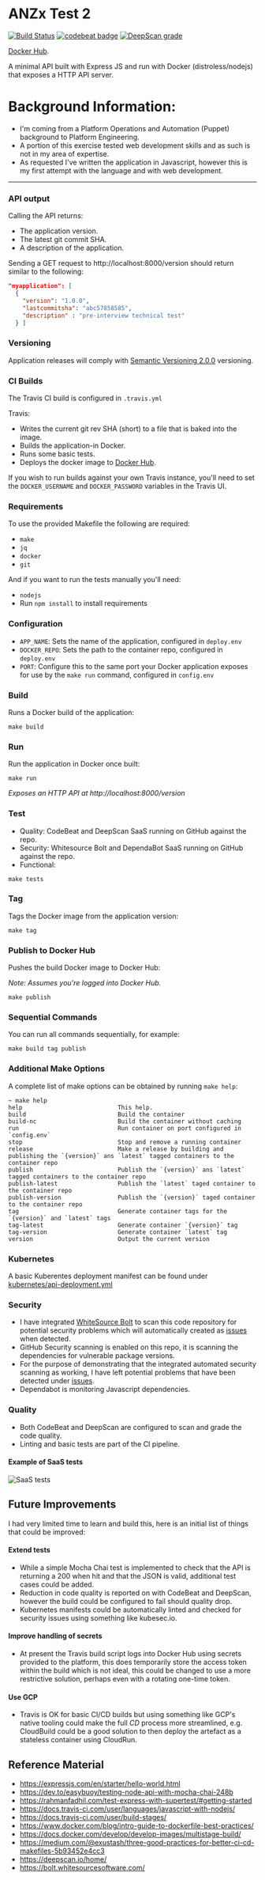 # ANZx Test 2

[![Build Status](https://travis-ci.org/sammcj/anz-test-2.svg?branch=master)](https://travis-ci.org/sammcj/anz-test-2) [![codebeat badge](https://codebeat.co/badges/10c14261-e2e7-450e-ac79-ea5d8e83b155)](https://codebeat.co/projects/github-com-sammcj-anz-test-2-master) [![DeepScan grade](https://deepscan.io/api/teams/7044/projects/9163/branches/116332/badge/grade.svg)](https://deepscan.io/dashboard#view=project&tid=7044&pid=9163&bid=116332)


[Docker Hub](https://hub.docker.com/repository/docker/sammcj/anz-test-2/tags?page=1).

A minimal API built with Express JS and run with Docker (distroless/nodejs) that exposes a HTTP API server.

# Background Information:

- I'm coming from a Platform Operations and Automation (Puppet) background to Platform Engineering.
- A portion of this exercise tested web development skills and as such is not in my area of expertise.
- As requested I've written the application in Javascript, however this is my first attempt with the language and with web development.

---

### API output

Calling the API returns:

- The application version.
- The latest git commit SHA.
- A description of the application.

Sending a GET request to http://localhost:8000/version should return similar to the following:

```json
"myapplication": [
  {
    "version": "1.0.0",
    "lastcommitsha": "abc57858585",
    "description" : "pre-interview technical test"
  } ]
```

### Versioning

Application releases will comply with [Semantic Versioning 2.0.0](https://semver.org/) versioning.

### CI Builds

The Travis CI build is configured in `.travis.yml`

Travis:
- Writes the current git rev SHA (short) to a file that is baked into the image.
- Builds the application-in Docker.
- Runs some basic tests.
- Deploys the docker image to [Docker Hub](https://hub.docker.com/repository/docker/sammcj/anz-test-2/).

If you wish to run builds against your own Travis instance, you'll need to set the `DOCKER_USERNAME` and `DOCKER_PASSWORD` variables in the Travis UI.

### Requirements

To use the provided Makefile the following are required:

- `make`
- `jq`
- `docker`
- `git`

And if you want to run the tests manually you'll need:

- `nodejs`
- Run `npm install` to install requirements

### Configuration

- `APP_NAME`: Sets the name of the application, configured in `deploy.env`
- `DOCKER_REPO`: Sets the path to the container repo, configured in `deploy.env`
- `PORT`: Configure this to the same port your Docker application exposes for use by the `make run` command, configured in `config.env`

### Build

Runs a Docker build of the application:

```
make build
```

### Run

Run the application in Docker once built:

```
make run
```
_Exposes an HTTP API at http://localhost:8000/version_

### Test

- Quality: CodeBeat and DeepScan SaaS running on GitHub against the repo.
- Security: Whitesource Bolt and DependaBot SaaS running on GitHub against the repo.
- Functional:

```
make tests
```

### Tag

Tags the Docker image from the application version:

```
make tag
```

### Publish to Docker Hub

Pushes the build Docker image to Docker Hub:

_Note: Assumes you're logged into Docker Hub._

```
make publish
```

### Sequential Commands

You can run all commands sequentially, for example:

```
make build tag publish
```

### Additional Make Options

A complete list of make options can be obtained by running `make help`:

```
~ make help
help                           This help.
build                          Build the container
build-nc                       Build the container without caching
run                            Run container on port configured in `config.env`
stop                           Stop and remove a running container
release                        Make a release by building and publishing the `{version}` ans `latest` tagged containers to the container repo
publish                        Publish the `{version}` ans `latest` tagged containers to the container repo
publish-latest                 Publish the `latest` taged container to the container repo
publish-version                Publish the `{version}` taged container to the container repo
tag                            Generate container tags for the `{version}` and `latest` tags
tag-latest                     Generate container `{version}` tag
tag-version                    Generate container `latest` tag
version                        Output the current version
```

### Kubernetes

A basic Kuberentes deployment manifest can be found under [kubernetes/api-deployment.yml](kubernetes/api-deployment.yml)

### Security

- I have integrated [WhiteSource Bolt](https://bolt.whitesourcesoftware.com/github/) to scan this code repository for potential security problems which will automatically created as [issues](https://github.com/sammcj/anz-test-2/issues) when detected.
- GitHub Security scanning is enabled on this repo, it is scanning the dependencies for vulnerable package versions.
- For the purpose of demonstrating that the integrated automated security scanning as working, I have left potential problems that have been detected under [issues](https://github.com/sammcj/anz-test-2/issues).
- Dependabot is monitoring Javascript dependencies.

### Quality

- Both CodeBeat and DeepScan are configured to scan and grade the code quality.
- Linting and basic tests are part of the CI pipeline.

#### Example of SaaS tests

![SaaS tests](https://user-images.githubusercontent.com/862951/73713981-7811fa80-4763-11ea-9951-8325c9b511ac.jpg)

## Future Improvements

I had very limited time to learn and build this, here is an initial list of things that could be improved:

#### Extend tests

- While a simple Mocha Chai test is implemented to check that the API is returning a 200 when hit and that the JSON is valid, additional test cases could be added.
- Reduction in code quality is reported on with CodeBeat and DeepScan, however the build could be configured to fail should quality drop.
- Kubernetes manifests could be automatically linted and checked for security issues using something like kubesec.io.

#### Improve handling of secrets

- At present the Travis build script logs into Docker Hub using secrets provided to the platform, this does temporarily store the access token within the build which is not ideal, this could be changed to use a more restrictive solution, perhaps even with a rotating one-time token.

#### Use GCP

- Travis is OK for basic CI/CD builds but using something like GCP's native tooling could make the full _CD_ process more streamlined, e.g. CloudBuild could be a good solution to then deploy the artefact as a stateless container using CloudRun.

## Reference Material

- https://expressjs.com/en/starter/hello-world.html
- https://dev.to/easybuoy/testing-node-api-with-mocha-chai-248b
- https://rahmanfadhil.com/test-express-with-supertest/#getting-started
- https://docs.travis-ci.com/user/languages/javascript-with-nodejs/
- https://docs.travis-ci.com/user/build-stages/
- https://www.docker.com/blog/intro-guide-to-dockerfile-best-practices/
- https://docs.docker.com/develop/develop-images/multistage-build/
- https://medium.com/@exustash/three-good-practices-for-better-ci-cd-makefiles-5b93452e4cc3
- https://deepscan.io/home/
- https://bolt.whitesourcesoftware.com/
